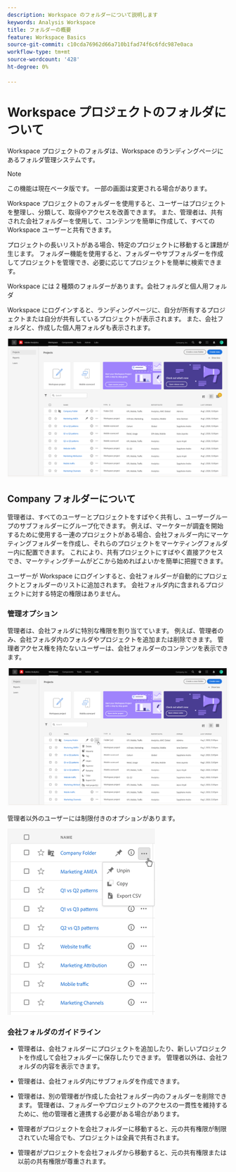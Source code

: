 ```yaml
---
description: Workspace のフォルダーについて説明します
keywords: Analysis Workspace
title: フォルダーの概要
feature: Workspace Basics
source-git-commit: c10cda76962d66a710b1fad74f6c6fdc987e0aca
workflow-type: tm+mt
source-wordcount: '428'
ht-degree: 0%

---
```



# Workspace プロジェクトのフォルダについて

Workspace プロジェクトのフォルダは、Workspace のランディングページにあるフォルダ管理システムです。

>[!NOTE]
>
>この機能は現在ベータ版です。 一部の画面は変更される場合があります。

Workspace プロジェクトのフォルダーを使用すると、ユーザーはプロジェクトを整理し、分類して、取得やアクセスを改善できます。 また、管理者は、共有された会社フォルダーを使用して、コンテンツを簡単に作成して、すべての Workspace ユーザーと共有できます。 

プロジェクトの長いリストがある場合、特定のプロジェクトに移動すると課題が生じます。 フォルダー機能を使用すると、フォルダーやサブフォルダーを作成してプロジェクトを管理でき、必要に応じてプロジェクトを簡単に検索できます。 

Workspace には 2 種類のフォルダーがあります。会社フォルダと個人用フォルダ

Workspace にログインすると、ランディングページに、自分が所有するプロジェクトまたは自分が共有しているプロジェクトが表示されます。 また、会社フォルダと、作成した個人用フォルダも表示されます。

![](/help/analyze/analysis-workspace/build-workspace-project/assets/landing-page.png)

## Company フォルダーについて

管理者は、すべてのユーザーとプロジェクトをすばやく共有し、ユーザーグループのサブフォルダーにグループ化できます。 例えば、マーケターが調査を開始するために使用する一連のプロジェクトがある場合、会社フォルダー内にマーケティングフォルダーを作成し、それらのプロジェクトをマーケティングフォルダー内に配置できます。 これにより、共有プロジェクトにすばやく直接アクセスでき、マーケティングチームがどこから始めればよいかを簡単に把握できます。

ユーザーが Workspace にログインすると、会社フォルダーが自動的にプロジェクトとフォルダーのリストに追加されます。 会社フォルダ内に含まれるプロジェクトに対する特定の権限はありません。

### 管理オプション

管理者は、会社フォルダに特別な権限を割り当てています。 例えば、管理者のみ、会社フォルダ内のフォルダやプロジェクトを追加または削除できます。 管理者アクセス権を持たないユーザーは、会社フォルダーのコンテンツを表示できます。

![](/help/analyze/analysis-workspace/build-workspace-project/assets/admin-access-co-folder.png)

管理者以外のユーザーには制限付きのオプションがあります。

![](/help/analyze/analysis-workspace/build-workspace-project/assets/non-admin-options.png)

### 会社フォルダのガイドライン

- 管理者は、会社フォルダーにプロジェクトを追加したり、新しいプロジェクトを作成して会社フォルダーに保存したりできます。 管理者以外は、会社フォルダの内容を表示できます。

- 管理者は、会社フォルダ内にサブフォルダを作成できます。

- 管理者は、別の管理者が作成した会社フォルダー内のフォルダーを削除できます。 管理者は、フォルダーやプロジェクトのアクセスの一貫性を維持するために、他の管理者と連携する必要がある場合があります。

- 管理者がプロジェクトを会社フォルダーに移動すると、元の共有権限が制限されていた場合でも、プロジェクトは全員で共有されます。

- 管理者がプロジェクトを会社フォルダから移動すると、元の共有権限または以前の共有権限が尊重されます。
